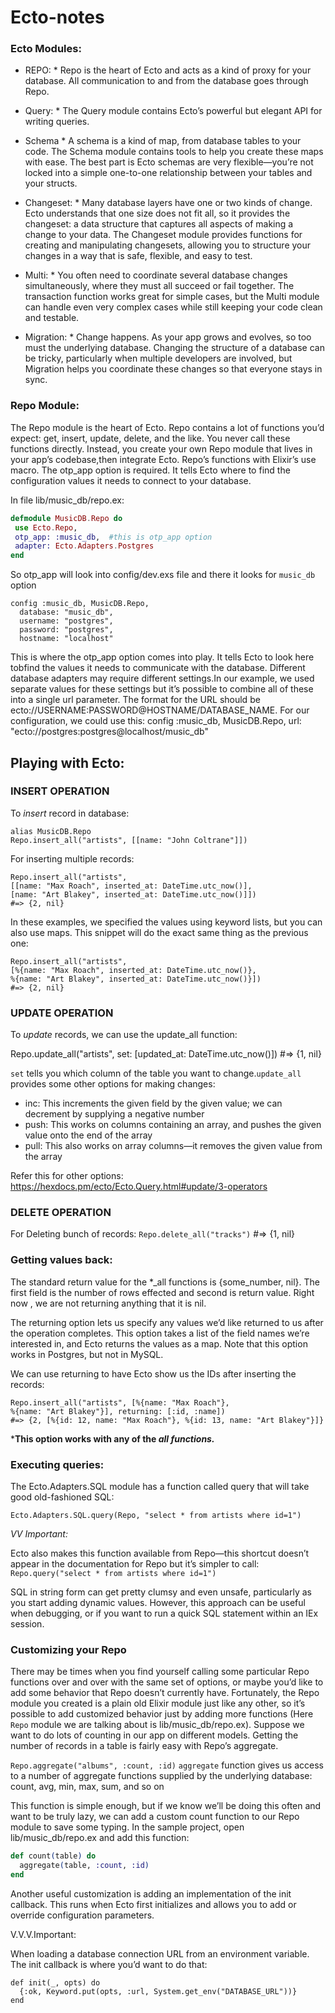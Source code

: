 # Ecto-notes

### Ecto Modules: ###

* REPO: *
Repo is the heart of Ecto and acts as a kind of proxy for your database. All communication to and from the database goes through Repo.

* Query: *
The Query module contains Ecto’s powerful but elegant API for writing queries.

* Schema *
A schema is a kind of map, from database tables to your code. The Schema module contains tools to help you create these maps with ease. The best part is Ecto schemas are very flexible—you’re not locked into a simple one-to-one relationship between your tables and your structs.

* Changeset: *
Many database layers have one or two kinds of change. Ecto understands that one size does not fit all, so it provides the changeset: a data structure that captures all aspects of making a change to your data. The Changeset module provides functions for creating and manipulating changesets, allowing you to structure your changes in a way that is safe, flexible, and easy to test.

* Multi: *
You often need to coordinate several database changes simultaneously, where they must all succeed or fail together. The transaction function works great for simple cases, but the Multi module can handle even very complex cases while still keeping your code clean and testable.

* Migration: *
Change happens. As your app grows and evolves, so too must the underlying database. Changing the structure of a database can be tricky, particularly when multiple developers are involved, but Migration helps you coordinate these changes so that everyone stays in sync.

### Repo Module: ###
The Repo module is the heart of Ecto. Repo contains a lot of functions you’d expect: get, insert, update, delete, and the like. You never call these functions directly. Instead, you create your own Repo module that lives in your app’s codebase,then integrate Ecto.
Repo’s functions with Elixir’s use macro. The otp_app option is required. It tells Ecto where to find the configuration values it needs to connect to your database.

 In file lib/music_db/repo.ex:

 ```elixir
defmodule MusicDB.Repo do
  use Ecto.Repo,
  otp_app: :music_db,  #this is otp_app option
  adapter: Ecto.Adapters.Postgres
end
```
So otp_app will look into  config/dev.exs file and there it looks for `music_db` option

```
config :music_db, MusicDB.Repo,
  database: "music_db",
  username: "postgres",
  password: "postgres",
  hostname: "localhost"
```

This is where the otp_app option comes into play. It tells Ecto to look here tobfind the values it needs to communicate with the database. Different database adapters may require different settings.In our example, we used separate values for these settings but it’s possible
to combine all of these into a single url parameter. The format for the URL
should be ecto://USERNAME:PASSWORD@HOSTNAME/DATABASE_NAME. For our configuration, we could use this:
config :music_db, MusicDB.Repo,
url: "ecto://postgres:postgres@localhost/music_db"


## Playing with Ecto: ##

### INSERT OPERATION ###
To *insert* record in database:
```
alias MusicDB.Repo
Repo.insert_all("artists", [[name: "John Coltrane"]])
```
For inserting multiple records:

```
Repo.insert_all("artists",
[[name: "Max Roach", inserted_at: DateTime.utc_now()],
[name: "Art Blakey", inserted_at: DateTime.utc_now()]])
#=> {2, nil}
```

In these examples, we specified the values using keyword lists, but you can also use maps. This snippet will do the exact same thing as the previous one:

```
Repo.insert_all("artists",
[%{name: "Max Roach", inserted_at: DateTime.utc_now()},
%{name: "Art Blakey", inserted_at: DateTime.utc_now()}])
#=> {2, nil}
```
### UPDATE OPERATION ###
To *update* records, we can use the update_all function:

Repo.update_all("artists", set: [updated_at: DateTime.utc_now()])
#=> {1, nil}

`set` tells you which column of the table you want to change.`update_all` provides some other options for making changes:

* inc: This increments the given field by the given value; we can decrement by supplying a negative number
* push: This works on columns containing an array, and pushes the given value onto the end of the array
* pull: This also works on array columns—it removes the given value from the array

Refer this for other options: https://hexdocs.pm/ecto/Ecto.Query.html#update/3-operators

### DELETE OPERATION ###
For Deleting bunch of records:
`Repo.delete_all("tracks")`
#=> {1, nil}

### Getting values back: ###
The standard return value for the *_all functions is {some_number, nil}. The first field is the number of rows effected and second is return value. Right now , we are not returning anything that it is nil.

The returning option lets us specify any values we’d like returned to us after the operation completes. This option takes a list of the field names we’re interested in, and Ecto returns the values as a map. Note that this option works in Postgres, but not in MySQL.

We can use returning to have Ecto show us the IDs after inserting the records:
```
Repo.insert_all("artists", [%{name: "Max Roach"},
%{name: "Art Blakey"}], returning: [:id, :name])
#=> {2, [%{id: 12, name: "Max Roach"}, %{id: 13, name: "Art Blakey"}]}
```

***This option works with any of the *all functions.***


### Executing queries: ###
The Ecto.Adapters.SQL module has a function called query that will take good old-fashioned SQL:
```
Ecto.Adapters.SQL.query(Repo, "select * from artists where id=1")
```
*VV Important:*

Ecto also makes this function available from Repo—this shortcut doesn’t appear in the documentation for Repo but it’s simpler to call:
`Repo.query("select * from artists where id=1")`

SQL in string form can get pretty clumsy and even unsafe, particularly as
you start adding dynamic values. However, this approach can be useful when
debugging, or if you want to run a quick SQL statement within an IEx session.


### Customizing your Repo ###

There may be times when you find yourself calling some particular Repo functions over and over with the same set of options, or maybe you’d like to add some behavior that Repo doesn’t currently have. Fortunately, the Repo module you created is a plain old Elixir module just like any other, so it’s possible to add customized behavior just by adding more functions (Here `Repo` module we are talking about is lib/music_db/repo.ex).
Suppose we want to do lots of counting in our app on different models. Getting the number of records in a table is fairly easy with Repo’s aggregate.

`Repo.aggregate("albums", :count, :id)`
`aggregate` function gives us access to a number of aggregate functions supplied by the underlying database: count, avg, min, max, sum, and so on

This function is simple enough, but if we know we’ll be doing this often and want to be truly lazy, we can add a custom count function to our Repo module to save some typing. In the sample project, open lib/music_db/repo.ex and add this function:
```elixir
def count(table) do
  aggregate(table, :count, :id)
end
```

Another useful customization is adding an implementation of the init callback. This runs when Ecto first initializes and allows you to add or override configuration parameters.


V.V.V.Important:

When loading a database connection URL from an environment variable. The init callback is where you’d want to do that:
```
def init(_, opts) do
  {:ok, Keyword.put(opts, :url, System.get_env("DATABASE_URL"))}
end
```
